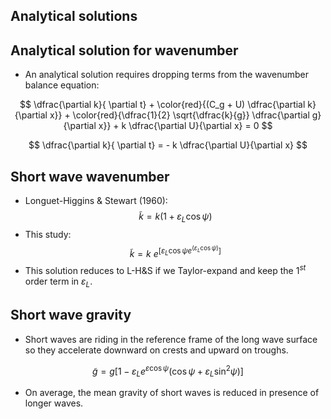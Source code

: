 <section>

# Analytical solutions
</section>


<section>

## Analytical solution for wavenumber

* An analytical solution requires dropping terms from the wavenumber balance equation:

$$
\dfrac{\partial k}{ \partial t} + 
\color{red}{(C_g + U) \dfrac{\partial k}{\partial x}} + 
\color{red}{\dfrac{1}{2} \sqrt{\dfrac{k}{g}} \dfrac{\partial g}{\partial x}} + 
k \dfrac{\partial U}{\partial x} = 
0
$$


$$
\dfrac{\partial k}{ \partial t} = - k \dfrac{\partial U}{\partial x}
$$
</section>


<section>

## Short wave wavenumber

* Longuet-Higgins & Stewart (1960):
$$
\tilde{k} = k (1 + \varepsilon_L \cos\psi)
$$
* This study:
$$
\tilde{k} = k\ e^{\left[\varepsilon_L \cos\psi e^{\left(\varepsilon_L \cos\psi\right)}\right]}
$$
* This solution reduces to L-H&S if we Taylor-expand and keep the 1$^{st}$ order term in $\varepsilon_L$.
</section>


<section>

## Short wave gravity

* Short waves are riding in the reference frame of the long wave surface so
  they accelerate downward on crests and upward on troughs.

$$
\tilde{g} = g \left[
    1 - \varepsilon_L e^{\varepsilon \cos\psi}
    \left( \cos\psi + \varepsilon_L \sin^2\psi \right)
\right]
$$

* On average, the mean gravity of short waves is reduced in presence of longer waves.
</section>